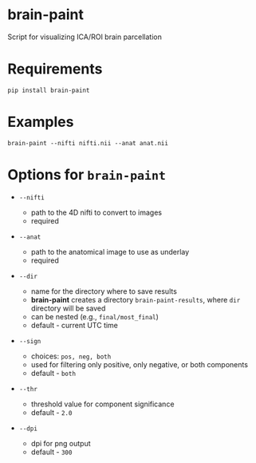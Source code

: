 # brain-paint
Script for visualizing ICA/ROI brain parcellation

# Requirements
```
pip install brain-paint
```

# Examples
```
brain-paint --nifti nifti.nii --anat anat.nii
```

# Options for `brain-paint`

- `--nifti`
    - path to the 4D nifti to convert to images
    - required
- `--anat`
    - path to the anatomical image to use as underlay
    - required

- `--dir`
    - name for the directory where to save results
    - **brain-paint** creates a directory `brain-paint-results`, where `dir` directory will be saved
    - can be nested (e.g., `final/most_final`)
    - default - current UTC time
- `--sign`
    - choices: `pos, neg, both`
    - used for filtering only positive, only negative, or both components
    - default - `both`
- `--thr`
    - threshold value for component significance
    - default - `2.0`
- `--dpi`
    - dpi for png output
    - default - `300`
